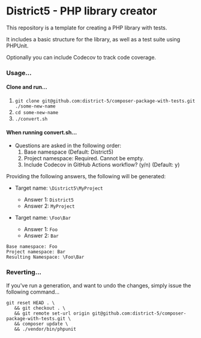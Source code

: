 District5 - PHP library creator
====

This repository is a template for creating a PHP library with tests.

It includes a basic structure for the library, as well as a test suite using PHPUnit.

Optionally you can include Codecov to track code coverage.

### Usage...

#### Clone and run...

1. `git clone git@github.com:district-5/composer-package-with-tests.git ./some-new-name`
2. `cd some-new-name`
3. `./convert.sh`

#### When running convert.sh...

   * Questions are asked in the following order:
     1. Base namespace (Default: District5)
     2. Project namespace: Required. Cannot be empty.
     3. Include Codecov in GitHub Actions workflow? (y/n) (Default: y)

Providing the following answers, the following will be generated:

 * Target name: `\District5\MyProject`
   * Answer 1: `District5`
   * Answer 2: `MyProject`


 * Target name: `\Foo\Bar`
   * Answer 1: `Foo`
   * Answer 2: `Bar`

```
Base namespace: Foo
Project namespace: Bar
Resulting Namespace: \Foo\Bar
```

### Reverting...

If you've run a generation, and want to undo the changes, simply issue the following command...

```
git reset HEAD . \
   && git checkout . \
   && git remote set-url origin git@github.com:district-5/composer-package-with-tests.git \
   && composer update \
   && ./vendor/bin/phpunit
```
